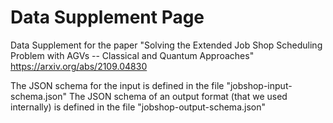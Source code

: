 # Data Supplement Page
Data Supplement for the paper "Solving the Extended Job Shop Scheduling Problem with AGVs -- Classical and Quantum 
    Approaches"
https://arxiv.org/abs/2109.04830

The JSON schema for the input is defined in the file "jobshop-input-schema.json"
The JSON schema of an output format (that we used internally) is defined in the file "jobshop-output-schema.json"
